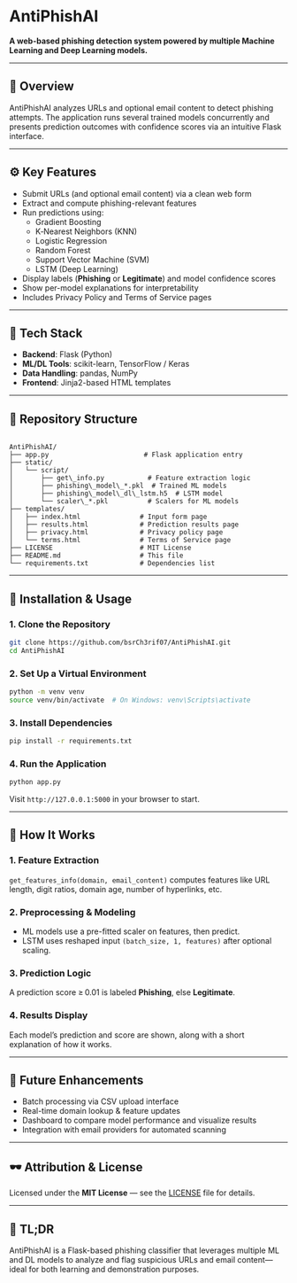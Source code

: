 # AntiPhishAI

**A web-based phishing detection system powered by multiple Machine Learning and Deep Learning models.**

---

## 🧠 Overview

AntiPhishAI analyzes URLs and optional email content to detect phishing attempts. The application runs several trained models concurrently and presents prediction outcomes with confidence scores via an intuitive Flask interface.

---

## ⚙️ Key Features

- Submit URLs (and optional email content) via a clean web form
- Extract and compute phishing-relevant features
- Run predictions using:
  - Gradient Boosting
  - K‑Nearest Neighbors (KNN)
  - Logistic Regression
  - Random Forest
  - Support Vector Machine (SVM)
  - LSTM (Deep Learning)
- Display labels (**Phishing** or **Legitimate**) and model confidence scores
- Show per-model explanations for interpretability
- Includes Privacy Policy and Terms of Service pages

---

## 🧰 Tech Stack

- **Backend**: Flask (Python)  
- **ML/DL Tools**: scikit-learn, TensorFlow / Keras  
- **Data Handling**: pandas, NumPy  
- **Frontend**: Jinja2-based HTML templates  

---

## 📁 Repository Structure

```

AntiPhishAI/
├── app.py                        # Flask application entry
├── static/
│   └── script/
│       ├── get\_info.py           # Feature extraction logic
│       ├── phishing\_model\_*.pkl  # Trained ML models
│       ├── phishing\_model\_dl\_lstm.h5  # LSTM model
│       └── scaler\_*.pkl          # Scalers for ML models
├── templates/
│   ├── index.html               # Input form page
│   ├── results.html             # Prediction results page
│   ├── privacy.html             # Privacy policy page
│   └── terms.html               # Terms of Service page
├── LICENSE                      # MIT License
├── README.md                    # This file
└── requirements.txt             # Dependencies list

````

---

## 🚀 Installation & Usage

### 1. Clone the Repository
```bash
git clone https://github.com/bsrCh3rif07/AntiPhishAI.git
cd AntiPhishAI
````

### 2. Set Up a Virtual Environment

```bash
python -m venv venv
source venv/bin/activate  # On Windows: venv\Scripts\activate
```

### 3. Install Dependencies

```bash
pip install -r requirements.txt
```

### 4. Run the Application

```bash
python app.py
```

Visit `http://127.0.0.1:5000` in your browser to start.

---

## 📜 How It Works

### 1. Feature Extraction

`get_features_info(domain, email_content)` computes features like URL length, digit ratios, domain age, number of hyperlinks, etc.

### 2. Preprocessing & Modeling

* ML models use a pre-fitted scaler on features, then predict.
* LSTM uses reshaped input `(batch_size, 1, features)` after optional scaling.

### 3. Prediction Logic

A prediction score ≥ 0.01 is labeled **Phishing**, else **Legitimate**.

### 4. Results Display

Each model’s prediction and score are shown, along with a short explanation of how it works.

---

## 🔧 Future Enhancements

* Batch processing via CSV upload interface
* Real-time domain lookup & feature updates
* Dashboard to compare model performance and visualize results
* Integration with email providers for automated scanning

---

## 🕶️ Attribution & License

Licensed under the **MIT License** — see the [LICENSE](LICENSE) file for details.

---

## 🧾 TL;DR

AntiPhishAI is a Flask-based phishing classifier that leverages multiple ML and DL models to analyze and flag suspicious URLs and email content—ideal for both learning and demonstration purposes.

